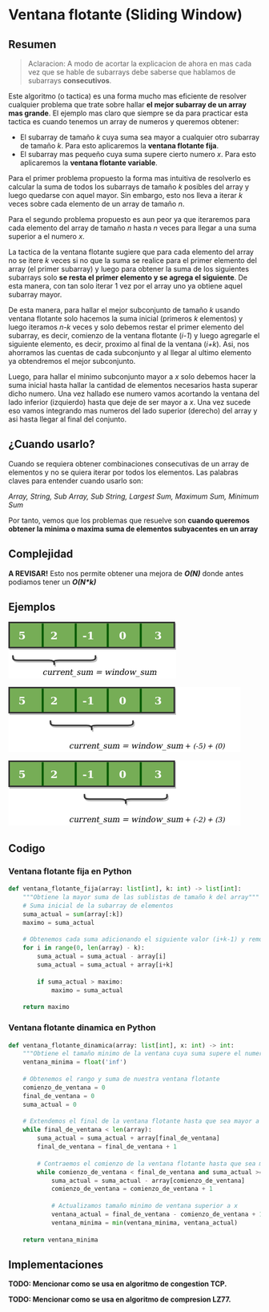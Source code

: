 # Ventana flotante (Sliding Window)

## Resumen

> Aclaracion: A modo de acortar la explicacion de ahora en mas cada vez que se hable de subarrays debe saberse que hablamos de subarrays **consecutivos**.

Este algoritmo (o tactica) es una forma mucho mas eficiente de resolver cualquier problema que trate sobre hallar **el mejor subarray de un array mas grande**. El ejemplo mas claro que siempre se da para practicar esta tactica es cuando tenemos un array de numeros y queremos obtener:
- El subarray de tamaño _k_ cuya suma sea mayor a cualquier otro subarray de tamaño _k_. Para esto aplicaremos la **ventana flotante fija**.
- El subarray mas pequeño cuya suma supere cierto numero _x_. Para esto aplicaremos la **ventana flotante variable**.

Para el primer problema propuesto la forma mas intuitiva de resolverlo es calcular la suma de todos los subarrays de tamaño _k_ posibles del array y luego quedarse con aquel mayor. Sin embargo, esto nos lleva a iterar _k_ veces sobre cada elemento de un array de tamaño _n_.

Para el segundo problema propuesto es aun peor ya que iteraremos para cada elemento del array de tamaño _n_ hasta _n_ veces para llegar a una suma superior a el numero _x_.

La tactica de la ventana flotante sugiere que para cada elemento del array no se itere _k_ veces si no que la suma se realice para el primer elemento del array (el primer subarray) y luego para obtener la suma de los siguientes subarrays solo **se resta el primer elemento y se agrega el siguiente**. De esta manera, con tan solo iterar 1 vez por el array uno ya obtiene aquel subarray mayor.

De esta manera, para hallar el mejor subconjunto de tamaño _k_ usando ventana flotante solo hacemos la suma inicial (primeros _k_ elementos) y luego iteramos _n-k_ veces y solo debemos restar el primer elemento del subarray, es decir, comienzo de la ventana flotante (_i-1_) y luego agregarle el siguiente elemento, es decir, proximo al final de la ventana (_i+k_). Asi, nos ahorramos las cuentas de cada subconjunto y al llegar al ultimo elemento ya obtendremos el mejor subconjunto.

Luego, para hallar el minimo subconjunto mayor a _x_ solo debemos hacer la suma inicial hasta hallar la cantidad de elementos necesarios hasta superar dicho numero. Una vez hallado ese numero vamos acortando la ventana del lado inferior (izquierdo) hasta que deje de ser mayor a _x_. Una vez sucede eso vamos integrando mas numeros del lado superior (derecho) del array y asi hasta llegar al final del conjunto.

## ¿Cuando usarlo?

Cuando se requiera obtener combinaciones consecutivas de un array de elementos y no se quiera iterar por todos los elementos. Las palabras claves para entender cuando usarlo son:

*Array, String, Sub Array, Sub String, Largest Sum, Maximum Sum, Minimum Sum*

Por tanto, vemos que los problemas que resuelve son **cuando queremos obtener la minima o maxima suma de elementos subyacentes en un array**

## Complejidad

**A REVISAR!**
Esto nos permite obtener una mejora de **_O(N)_** donde antes podiamos tener un **_O(N*k)_** 

## Ejemplos

![Ventana flotante paso inicial](../images/algoritmos/sliding-window-1.png)

![Ventana flotante paso intermedio](../images/algoritmos/sliding-window-2.png)

![Ventana flotante paso final](../images/algoritmos/sliding-window-3.png)

## Codigo

### Ventana flotante fija en Python

```python
def ventana_flotante_fija(array: list[int], k: int) -> list[int]:
    """Obtiene la mayor suma de las sublistas de tamaño k del array"""
    # Suma inicial de la subarray de elementos
    suma_actual = sum(array[:k])
    maximo = suma_actual

    # Obtenemos cada suma adicionando el siguiente valor (i+k-1) y removemos el ultimo (i-1)
    for i in range(0, len(array) - k):
        suma_actual = suma_actual - array[i]
        suma_actual = suma_actual + array[i+k]

        if suma_actual > maximo:
            maximo = suma_actual

    return maximo
```

### Ventana flotante dinamica en Python

```python
def ventana_flotante_dinamica(array: list[int], x: int) -> int:
    """Obtiene el tamaño minimo de la ventana cuya suma supere el numero x"""
    ventana_minima = float('inf')

    # Obtenemos el rango y suma de nuestra ventana flotante
    comienzo_de_ventana = 0
    final_de_ventana = 0
    suma_actual = 0

    # Extendemos el final de la ventana flotante hasta que sea mayor a x
    while final_de_ventana < len(array):
        suma_actual = suma_actual + array[final_de_ventana]
        final_de_ventana = final_de_ventana + 1

        # Contraemos el comienzo de la ventana flotante hasta que sea menor a x
        while comienzo_de_ventana < final_de_ventana and suma_actual >= x:
            suma_actual = suma_actual - array[comienzo_de_ventana]
            comienzo_de_ventana = comienzo_de_ventana + 1

            # Actualizamos tamaño minimo de ventana superior a x
            ventana_actual = final_de_ventana - comienzo_de_ventana + 1
            ventana_minima = min(ventana_minima, ventana_actual)

    return ventana_minima
```


## Implementaciones

**TODO: Mencionar como se usa en algoritmo de congestion TCP.**

**TODO: Mencionar como se usa en algoritmo de compresion LZ77.**

